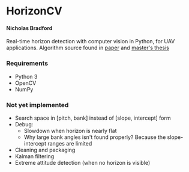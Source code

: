 # HorizonCV

#### Nicholas Bradford

Real-time horizon detection with computer vision in Python, for UAV applications. Algorithm source found in [paper](http://www.tandfonline.com/doi/pdf/10.1163/156855303769156983?needAccess=true) and [master's thesis](https://pdfs.semanticscholar.org/9037/e7955e4b7c9339dc34bd75e563a86636cca8.pdf)

### Requirements

* Python 3
* OpenCV
* NumPy

### Not yet implemented

* Search space in [pitch, bank] instead of [slope, intercept] form
* Debug:
	* Slowdown when horizon is nearly flat
	* Why large bank angles isn't found properly? Because the slope-intercept ranges are limited
* Cleaning and packaging
* Kalman filtering
* Extreme attitude detection (when no horizon is visible)

